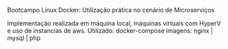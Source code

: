 Bootcampo Linux
Docker: Utilização prática no cenário de Microserviços

Implementação realizada em máquina local, máquinas virtuais com HyperV e uso de instancias de aws.
Utilizado: docker-compose
imagens: nginx | mysql | php
